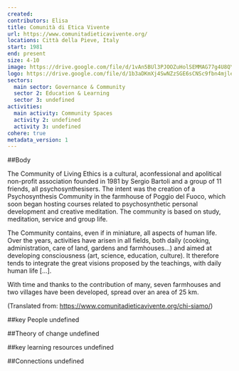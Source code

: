 ```yaml
---
created:
contributors: Elisa
title: Comunità di Etica Vivente
url: https://www.comunitadieticavivente.org/
locations: Città della Pieve, Italy
start: 1981
end: present
size: 4-10
image: https://drive.google.com/file/d/1vAn5BUl3PJOOZuHolSEMMAG77g4U8QYn/view?usp=drive_link
logo: https://drive.google.com/file/d/1b3aDKmXj4SwNZzSGE6sCNSc9fbn4mjle/view?usp=drive_link
sectors:
  main sector: Governance & Community
  sector 2: Education & Learning
  sector 3: undefined
activities: 
  main activity: Community Spaces
  activity 2: undefined
  activity 3: undefined
cohere: true
metadata_version: 1
---
```



##Body

The Community of Living Ethics is a cultural, aconfessional and apolitical non-profit association founded in 1981 by Sergio Bartoli and a group of 11 friends, all psychosynthesisers. The intent was the creation of a Psychosynthesis Community in the farmhouse of Poggio del Fuoco, which soon began hosting courses related to psychosynthetic personal development and creative meditation. The community is based on study, meditation, service and group life.

The Community contains, even if in miniature, all aspects of human life. Over the years, activities have arisen in all fields, both daily (cooking, administration, care of land, gardens and farmhouses...) and aimed at developing consciousness (art, science, education, culture). It therefore tends to integrate the great visions proposed by the teachings, with daily human life [...].

With time and thanks to the contribution of many, seven farmhouses and two villages have been developed, spread over an area of 25 km.

(Translated from: https://www.comunitadieticavivente.org/chi-siamo/)


##key People
undefined

##Theory of change
undefined

##key learning resources
undefined

##Connections
undefined

